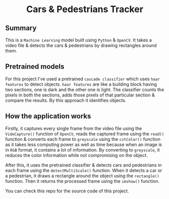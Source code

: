 <h1 align='center'>Cars & Pedestrians Tracker</h1>

## Summary

This is a `Machine Learning` model built using `Python` & `OpenCV`. It takes a video file & detects the
cars & pedestrians by drawing rectangles around them.

## Pretrained models

For this project I've used a pretrained `cascade classifier` which uses `haar features` to detect objects.
`haar features` are like a building block having two sections, one is dark and the other one is light. The
classifier counts the pixels in both the sections, adds those pixels of that particular section & compare
the results. By this approach it identifies objects.

## How the application works

Firstly, it captures every single frame from the video file using the `VideCapture()` function of `OpenCV`,
reads the captured frame using the `read()` function & converts each frame to `greyscale` using the
`cvtColor()` function as it takes less computing power as well as time because when an image is in `RGB` format,
it contains a lot of information. By converting to `greyscale`, it reduces the color information while not
compromising on the object.

After this, it uses the pretrained classifier & detects cars and pedestrians in each frame using the `detectMultiScale()`
function. When it detects a car or a pedestrian, it draws a rectangle around the object using the `rectangle()`
function. Then it returns the processed frame using the `imshow()` function.

You can check this repo for the source code of this project.
